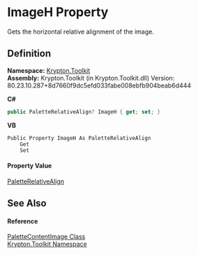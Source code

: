 # ImageH Property


Gets the horizontal relative alignment of the image.



## Definition
**Namespace:** <a href="79d2eac2-21f4-54ff-7552-b20c33c30600.md">Krypton.Toolkit</a>  
**Assembly:** Krypton.Toolkit (in Krypton.Toolkit.dll) Version: 80.23.10.287+8d7660f9dc5efd033fabe008ebfb904beab6d444

**C#**
``` C#
public PaletteRelativeAlign? ImageH { get; set; }
```
**VB**
``` VB
Public Property ImageH As PaletteRelativeAlign
	Get
	Set
```



#### Property Value
<a href="6b948519-dac0-d559-fd67-0c859be1aa1d.md">PaletteRelativeAlign</a>

## See Also


#### Reference
<a href="e45ca869-f597-b651-3283-3913a46e4d88.md">PaletteContentImage Class</a>  
<a href="79d2eac2-21f4-54ff-7552-b20c33c30600.md">Krypton.Toolkit Namespace</a>  
